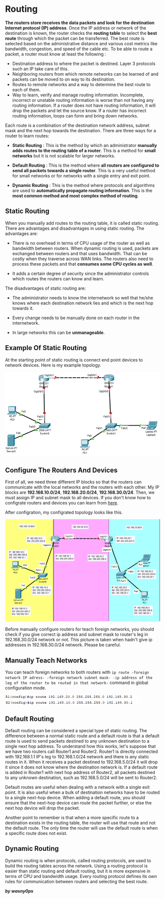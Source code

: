 # Routing

**The routers store receives the data packets and look for the destination Internet protocol (IP) address**. Once the IP address or network of the destination is known, the router checks the **routing table** to select the **best route** through which the packet can be transferred. The best route is selected based on the administrative distance and various cost metrics like bandwidth, congestion, and speed of the cable etc. To be able to route a packet, a router must know at least the following :

- Destination address to where the packet is destined. Layer 3 protocols such an IP take care of this.
- Neighboring routers from which remote networks can be learned of and packets can be moved to on way to its destination.
- Routes to remote networks and a way to determine the best route to each of them.
- Way to learn, verify and manage routing information. Incomplete, incorrect or unstable routing information is worse than not having any routing information. If a router does not have routing information, it will drop the packets and let the source know. If a router has incorrect routing information, loops can form and bring down networks.

Each route is a combination of the destination network address, subnet mask and the next hop towards the destination. There are three ways for a router to learn routes:

- **Static Routing** : This is the method by which an administrator **manually adds routes to the routing table of a router**. This is a method for **small networks** but it is not scalable for larger networks.

- **Default Routing** : This is the method where **all routers are configured to send all packets towards a single router**.  This is a very useful method for small networks or for networks with a single entry and exit point. 

- **Dynamic Routing** : This is the method where protocols and algorithms are used to **automatically propagate routing information**. This is the **most common method and most complex method of routing**. 

## Static Routing

When you manually add routes to the routing table, it is called static routing. There are advantages and disadvantages in using static routing. The advantages are:

- There is no overhead in terms of CPU usage of the router as well as bandwidth between routers. When dynamic routing is used, packets are exchanged between routers and that uses bandwidth. That can be costly when they traverse across WAN links. The routers also need to process these packets and that **consumes some CPU cycles as well**.

- It adds a certain degree of security since the administrator controls which routes the routers can know and learn.

The disadvantages of static routing are:

- The administrator needs to know the internetwork so well that he/she knows where each destination network lies and which is the next hop towards it.

- Every change needs to be manually done on each router in the internetwork.

- In large networks this can be **unmanageable**.

## Example Of Static Routing

At the starting point of static routing is connect end point devices to network devices. Here is my example topology.

<p align="center"><img src="https://github.com/wasny0ps/Network-Notes/blob/main/0x7%20-%20Static%20%26%20Default%20Routing/source/static_routing_start.png" ></p>

##  Configure The Routers And Devices
First of all, we need three different IP blocks so that the routers can communicate with the local networks and the routers with each other. My IP blocks are **192.168.10.0/24**, **192.168.20.0/24**, **192.168.30.0/24**. Then, we must assign IP and subnet mask to all devices. If you don't know how to configrate routers and devices you can learn from [here](https://github.com/wasny0ps/Network-Notes/tree/main/0x5%20-%20Router%20%26%20Switch%20Configration).

After configration, my configrated topology looks like this.

<p align="center"><img src="https://github.com/wasny0ps/Network-Notes/blob/main/0x7%20-%20Static%20%26%20Default%20Routing/source/first_conf.png" ></p>

Before manually configure routers for teach foreign networks, you should check if you give correct ip address and subnet mask to router's leg in 192.168.30.0/24 network or not. This picture is taken when hadn't give ip addresses in 192.168.30.0/24 network. Please be careful.


## Manually Teach Networks

You can teach foreign networks to both routers with `ip route -foreign network IP adress- -foreign network subnet mask- -ip address of the leg of the router to be routed in that network-` command in global configuration mode.

<img src="https://github.com/wasny0ps/Network-Notes/blob/main/0x7%20-%20Static%20%26%20Default%20Routing/source/r1.png" >
<img src="https://github.com/wasny0ps/Network-Notes/blob/main/0x7%20-%20Static%20%26%20Default%20Routing/source/r2.png" >


## Default Routing

Default routing can be considered a special type of static routing. The difference between a normal static route and a default route is that a default route is used to send packets destined to any unknown destination to a single next hop address. To understand how this works, let's suppose that we have two routers call Router1 and Router2. Router1 is directly connected with 192.168.1.1 IP's leg to 192.168.1.0/24 network and there is any static routes in it. When it receives a packet destined to 192.168.5.0/24 it will drop it since it does not know where the destination network is. If a default route is added in Router1 with next hop address of Router2, all packets destined to any unknown destination, such as 192.168.5.0/24 will be sent to Router2.

Default routes are useful when dealing with a network with a single exit point. It is also useful when a bulk of destination networks have to be routed to a single next-hop device. When adding a default route, you should ensure that the next-hop device can route the packet further, or else the next hop device will drop the packet.

Another point to remember is that when a more specific route to a destination exists in the routing table, the router will use that route and not the default route. The only time the router will use the default route is when a specific route does not exist.


## Dynamic Routing

Dynamic routing is when protocols, called routing protocols, are used to build the routing tables across the network. Using a routing protocol is easier than static routing and default routing, but it is more expensive in terms of CPU and bandwidth usage. Every routing protocol defines its own rules for communication between routers and selecting the best route.


**_by wasny0ps_**
